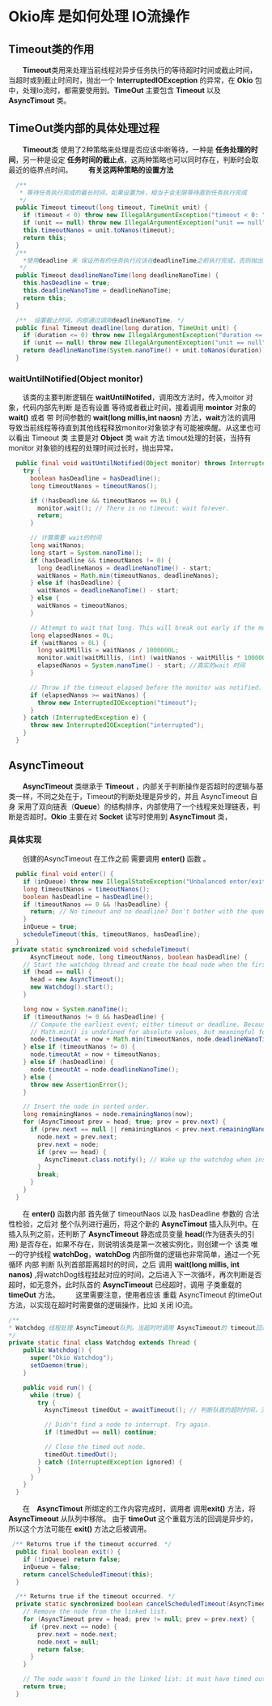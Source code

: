 # Okio库 是如何处理 IO流操作

##  Timeout类的作用
　　**Timeout**类用来处理当前线程对异步任务执行的等待超时时间或截止时间，当超时或到截止时间时，抛出一个 **InterruptedIOException** 的异常，在 **Okio** 包中，处理Io流时，都需要使用到。**TimeOut** 主要包含 **Timeout** 以及**AsyncTimout** 类。

## TimeOut类内部的具体处理过程
　　**Timeout**类 使用了2种策略来处理是否应该中断等待，一种是 **任务处理的时间**，另一种是设定 **任务时间的截止点**，这两种策略也可以同时存在，判断时会取最近的临界点时间。
　　**有关这两种策略的设置方法**
```java
  /**
   * 等待任务执行完成的最长时间，如果设置为0，相当于会无限等待直到任务执行完成
   */
  public Timeout timeout(long timeout, TimeUnit unit) {
    if (timeout < 0) throw new IllegalArgumentException("timeout < 0: " + timeout);
    if (unit == null) throw new IllegalArgumentException("unit == null");
    this.timeoutNanos = unit.toNanos(timeout);
    return this;
  }
  /**
	*使用deadline 来 保证所有的任务执行应该在deadlineTime之前执行完成，否则抛出异常
   */
  public Timeout deadlineNanoTime(long deadlineNanoTime) {
    this.hasDeadline = true;
    this.deadlineNanoTime = deadlineNanoTime;
    return this;
  }

  /**  设置截止时间，内部通过调用deadlineNanoTime. */
  public final Timeout deadline(long duration, TimeUnit unit) {
    if (duration <= 0) throw new IllegalArgumentException("duration <= 0: " + duration);
    if (unit == null) throw new IllegalArgumentException("unit == null");
    return deadlineNanoTime(System.nanoTime() + unit.toNanos(duration));
  }
```

### waitUntilNotified(Object monitor)
　　该类的主要判断逻辑在 **waitUntilNotifed**，调用改方法时，传入moitor 对象，代码内部先判断 是否有设置 等待或者截止时间，接着调用 **mointor** 对象的 **wait()** 或者 带 时间参数的 **wait(long millis,int naosn)** 方法，**wait**方法的调用 导致当前线程等待直到其他线程释放monitor对象锁才有可能被唤醒。从这里也可以看出 Timeout 类 主要是对 **Object** 类  wait 方法 timout处理的封装，当持有monitor 对象锁的线程的处理时间过长时，抛出异常。
```java
  public final void waitUntilNotified(Object monitor) throws InterruptedIOException {
    try {
      boolean hasDeadline = hasDeadline();
      long timeoutNanos = timeoutNanos();

      if (!hasDeadline && timeoutNanos == 0L) {
        monitor.wait(); // There is no timeout: wait forever.
        return;
      }

      // 计算需要 wait的时间
      long waitNanos;
      long start = System.nanoTime();
      if (hasDeadline && timeoutNanos != 0) {
        long deadlineNanos = deadlineNanoTime() - start;
        waitNanos = Math.min(timeoutNanos, deadlineNanos);
      } else if (hasDeadline) {
        waitNanos = deadlineNanoTime() - start;
      } else {
        waitNanos = timeoutNanos;
      }

      // Attempt to wait that long. This will break out early if the monitor is notified.
      long elapsedNanos = 0L;
      if (waitNanos > 0L) {
        long waitMillis = waitNanos / 1000000L;
        monitor.wait(waitMillis, (int) (waitNanos - waitMillis * 1000000L));
        elapsedNanos = System.nanoTime() - start; //真实的wait 时间
      }

      // Throw if the timeout elapsed before the monitor was notified.
      if (elapsedNanos >= waitNanos) {
        throw new InterruptedIOException("timeout");
      }
    } catch (InterruptedException e) {
      throw new InterruptedIOException("interrupted");
    }
  }
```

## AsyncTimeout

　　**AsyncTimeout**  类继承于 **Timeout** ，内部关于判断操作是否超时的逻辑与基类一样，不同之处在于，Timeout的判断处理是异步的，并且 AsyncTimeout 自身 采用了双向链表（**Queue**）的结构排序，内部使用了一个线程来处理链表，判断是否超时。**Okio** 主要在对 **Socket** 读写时使用到 **AsyncTimout** 类，
### 具体实现
　　创建的AsyncTimeout 在工作之前 需要调用 **enter()** 函数 。
```java
  public final void enter() {
    if (inQueue) throw new IllegalStateException("Unbalanced enter/exit");
    long timeoutNanos = timeoutNanos();
    boolean hasDeadline = hasDeadline();
    if (timeoutNanos == 0 && !hasDeadline) {
      return; // No timeout and no deadline? Don't bother with the queue.
    }
    inQueue = true;
    scheduleTimeout(this, timeoutNanos, hasDeadline);
  }
 private static synchronized void scheduleTimeout(
      AsyncTimeout node, long timeoutNanos, boolean hasDeadline) {
    // Start the watchdog thread and create the head node when the first timeout is scheduled.
    if (head == null) {
      head = new AsyncTimeout();
      new Watchdog().start();
    }

    long now = System.nanoTime();
    if (timeoutNanos != 0 && hasDeadline) {
      // Compute the earliest event; either timeout or deadline. Because nanoTime can wrap around,
      // Math.min() is undefined for absolute values, but meaningful for relative ones.
      node.timeoutAt = now + Math.min(timeoutNanos, node.deadlineNanoTime() - now);
    } else if (timeoutNanos != 0) {
      node.timeoutAt = now + timeoutNanos;
    } else if (hasDeadline) {
      node.timeoutAt = node.deadlineNanoTime();
    } else {
      throw new AssertionError();
    }

    // Insert the node in sorted order.
    long remainingNanos = node.remainingNanos(now);
    for (AsyncTimeout prev = head; true; prev = prev.next) {
      if (prev.next == null || remainingNanos < prev.next.remainingNanos(now)) {
        node.next = prev.next;
        prev.next = node;
        if (prev == head) {
          AsyncTimeout.class.notify(); // Wake up the watchdog when inserting at the front.
        }
        break;
      }
    }
  }
```


　　在 **enter()** 函数内部 首先做了 timeoutNaos 以及 hasDeadline 参数的 合法性检验，之后对 整个队列进行遍历，将这个新的 **AsyncTimout** 插入队列中。在插入队列之前，还判断了 **AsyncTimeout** 静态成员变量 **head**(作为链表头的引用) 是否存在，如果不存在，则说明该类是第一次被实例化，则创建一个 该类 唯一的守护线程 **watchDog**，**watchDog** 内部所做的逻辑也非常简单，通过一个死循环 内部 判断 队列首部距离超时的时间，之后 调用 **wait(long millis, int nanos)** ,将watchDog线程挂起对应的时间，之后进入下一次循环，再次判断是否超时，如无意外，此时队首的 **AsyncTimeout** 已经超时，调用 子类重载的 **timeOut** 方法。
　　这里需要注意，使用者应该 重载 AsyncTimeout 的timeOut方法，以实现在超时时需要做的逻辑操作，比如 关闭 IO流。

```java
/**
* Watchdog 线程处理 AsyncTimeout队列。当超时时调用 AsyncTimeout的 timeout回调方法。 
*/
private static final class Watchdog extends Thread {
    public Watchdog() {
      super("Okio Watchdog");
      setDaemon(true);
    }

    public void run() {
      while (true) {
        try {
          AsyncTimeout timedOut = awaitTimeout(); // 判断队首的超时时间，无超时则wait对应时间返回null,否则返回超时队首TimeOut

          // Didn't find a node to interrupt. Try again.
          if (timedOut == null) continue;

          // Close the timed out node.
          timedOut.timedOut();
        } catch (InterruptedException ignored) {
        }
      }
    }
  }
```
　　在　**AsyncTimout** 所绑定的工作内容完成时，调用者 调用**exit()** 方法，将 **AsyncTimeout** 从队列中移除。 由于 **timeOut** 这个重载方法的回调是异步的，所以这个方法可能在 **exit()** 方法之后被调用。
```java
 /** Returns true if the timeout occurred. */
  public final boolean exit() {
    if (!inQueue) return false;
    inQueue = false;
    return cancelScheduledTimeout(this);
  }

  /** Returns true if the timeout occurred. */
  private static synchronized boolean cancelScheduledTimeout(AsyncTimeout node) {
    // Remove the node from the linked list.
    for (AsyncTimeout prev = head; prev != null; prev = prev.next) {
      if (prev.next == node) {
        prev.next = node.next;
        node.next = null;
        return false;
      }
    }

    // The node wasn't found in the linked list: it must have timed out!
    return true;
  }
```
